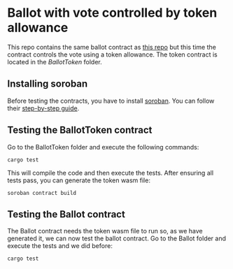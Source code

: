 # Ballot with vote controlled by token allowance

This repo contains the same ballot contract as [this repo](https://github.com/icolomina/ballot-contract) but this time the contract controls the vote using a token allowance. 
The token contract is located in the *BallotToken* folder.

## Installing soroban
Before testing the contracts, you have to install [soroban](https://stellar.org/soroban). You can follow their [step-by-step guide](https://soroban.stellar.org/docs/getting-started/setup).

## Testing the BallotToken contract
Go to the BallotToken folder and execute the following commands:

```shell
cargo test
```

This will compile the code and then execute the tests. After ensuring all tests pass, you can generate the token wasm file:

```shell
soroban contract build
```

## Testing the Ballot contract
The Ballot contract needs the token wasm file to run so, as we have generated it, we can now test the ballot contract. Go to the Ballot folder and execute the tests and we did before:

```shell
cargo test
```